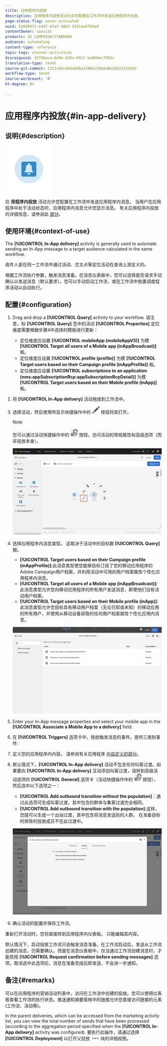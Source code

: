 ```yaml
---
title: 应用程序内投放
description: 应用程序内投放活动允许您配置在工作流中发送应用程序内消息。
page-status-flag: never-activated
uuid: 528d9472-e447-47af-a6b2-3181aa5fb5ad
contentOwner: sauviat
products: SG_CAMPAIGN/STANDARD
audience: automating
content-type: reference
topic-tags: channel-activities
discoiquuid: 19796aca-6e9e-4d3a-8917-ba660ec7993c
translation-type: tm+mt
source-git-commit: 1321c84c49de6d9a318bbc5bb8a0e28b332d2b5d
workflow-type: tm+mt
source-wordcount: '0'
ht-degree: 0%

---
```



# 应用程序内投放{#in-app-delivery}

## 说明{#description}

![](assets/wkf_in_app_1.png)

应 **用程序内投放** 活动允许您配置在工作流中发送应用程序内消息。 当用户在应用程序中处于活动状态时，应用程序内消息允许您显示消息。 有关应用程序内投放的详细信息，请参阅此 [部分](../../channels/using/about-in-app-messaging.md)。

## 使用环境{#context-of-use}

The **[!UICONTROL In-App delivery]** activity is generally used to automate sending an In-App message to a target audience calculated in the same workflow.

收件人是在同一工作流中通过活动、交叉点等定位活动在查询上游定义的。

根据工作流执行参数，触发消息准备。在消息仪表板中，您可以选择是否请求手动确认以发送消息（默认要求）。您可以手动启动工作流，或在工作流中放置调度程序活动以自动执行。

## 配置{#configuration}

1. Drag and drop a **[!UICONTROL Query]** activity to your workflow. 请注意，标 **[!UICONTROL Query]** 签中的活动 **[!UICONTROL Properties]** 定位维度需要根据步骤4中选择的模板进行更新：

   * 定位维度应设置 **[!UICONTROL mobileApp (mobileAppV5)]** 为模 **[!UICONTROL Target all users of a Mobile app (inAppBroadcast)]** 板。
   * 定位维度应设置 **[!UICONTROL profile (profile)]** 为模 **[!UICONTROL Target users based on their Campaign profile (inAppProfile)]** 板。
   * 定位维度应设置 **[!UICONTROL subscriptions to an application (nms:appSubscriptionRcp:appSubscriptionRcpDetail)]** 为模 **[!UICONTROL Target users based on their Mobile profile (inApp)]** 板。

1. 将 **[!UICONTROL In-App delivery]** 活动拖放到工作流中。
1. 选择活动，然后使用所显示快捷操作中的 ![](assets/edit_darkgrey-24px.png) 按钮将其打开。

   >[!NOTE]
   >
   >您可以通过活动快捷操作中的 ![](assets/dlv_activity_params-24px.png) 按钮，访问活动的常规属性和高级选项（而非投放本身）。

   ![](assets/wkf_in_app_3.png)

1. 选择应用程序内消息类型。 这取决于活动中的目标数 **[!UICONTROL Query]** 据。

   * **[!UICONTROL Target users based on their Campaign profile (inAppProfile)]**:此消息类型使您能够目标订阅了您的移动应用程序的Adobe Campaign用户档案，并利用活动中可用的用户档案属性个性化应用程序内消息。
   * **[!UICONTROL Target all users of a Mobile app (inAppBroadcast)]**:此消息类型允许您向移动应用程序的所有用户发送消息，即使他们没有活动用户档案。
   * **[!UICONTROL Target users based on their Mobile profile (inApp)]**:此消息类型允许您目标具有移动用户档案（无论已知或未知）的移动应用的所有用户，并使用从移动设备获取的任何用户档案属性个性化应用内消息。

   ![](assets/wkf_in_app_4.png)

1. Enter your In-App message properties and select your mobile app in the **[!UICONTROL Associate a Mobile App to a delivery]** field.
1. 在 **[!UICONTROL Triggers]** 选项卡中，拖放触发消息的事件。提供三类别事件:
1. 定义您的应用程序内内容。 请参阅有关应用程序 [内自定义的部分](../../channels/using/customizing-an-in-app-message.md)。
1. 默认情况下，**[!UICONTROL In-App delivery]** 活动不包含任何叫客过渡。如果要向 **[!UICONTROL In-App delivery]** 互动添加叫客过渡，请转到高级活动选项的 **[!UICONTROL General]** 选项卡（活动快捷操作中的 ![](assets/dlv_activity_params-24px.png) 按钮），然后选中以下选项之一：

   * **[!UICONTROL Add outbound transition without the population]**：通过此选项可生成叫客过渡，其中包含的群体与集客过渡完全相同。
   * **[!UICONTROL Add outbound transition with the population]**:这样，您就可以生成一个出站过渡，其中包含将消息发送到的人群。 在准备目标时排除的投放成员不在此过渡中。

   ![](assets/wkf_in_app_5.png)

1. 确认活动的配置并保存工作流。

重新打开活动时，您将直接转到应用程序内仪表板。 只能编辑其内容。

默认情况下，启动投放工作流只会触发消息准备。在工作流启动后，发送从工作流创建的消息，仍需要确认。但是在消息仪表板中，仅当通过工作流创建消息时，才能禁用 **[!UICONTROL Request confirmation before sending messages]** 选项。取消选中此选项后，消息在准备完成后即发送，不会进一步通知。

## 备注{#remarks}

可以在应用程序的营销活动列表中，访问在工作流中创建的投放。您可以使用仪表板查看工作流的执行状态。推送通知摘要窗格中的链接允许您直接访问链接的元素(工作流、活动等)。

In the parent deliveries, which can be accessed from the marketing activity list, you can view the total number of sends that have been processed (according to the aggregation period specified when the **[!UICONTROL In-App delivery]** activity was configured). 要执行此操作，请通过选择 **[!UICONTROL Deployment]** 以打开父投放 ![](assets/wkf_dlv_detail_button.png) 块的详细视图。
